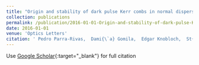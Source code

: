 ```yaml
---
title: "Origin and stability of dark pulse Kerr combs in normal dispersion resonators"
collection: publications
permalink: /publication/2016-01-01-Origin-and-stability-of-dark-pulse-Kerr-combs-in-normal-dispersion-resonators
date: 2016-01-01
venue: 'Optics Letters'
citation: ' Pedro Parra-Rivas,  Dami{\`a} Gomila,  Edgar Knobloch,  St{\&apos;e}phane Coen,  Lendert Gelens (2016) &quot;Origin and stability of dark pulse Kerr combs in normal dispersion resonators.&quot; <i>Optics Letters</i>. 41, 2402--2405.'
---
```

Use [Google Scholar](https://scholar.google.com/scholar?q=Origin+and+stability+of+dark+pulse+Kerr+combs+in+normal+dispersion+resonators){:target="_blank"} for full citation